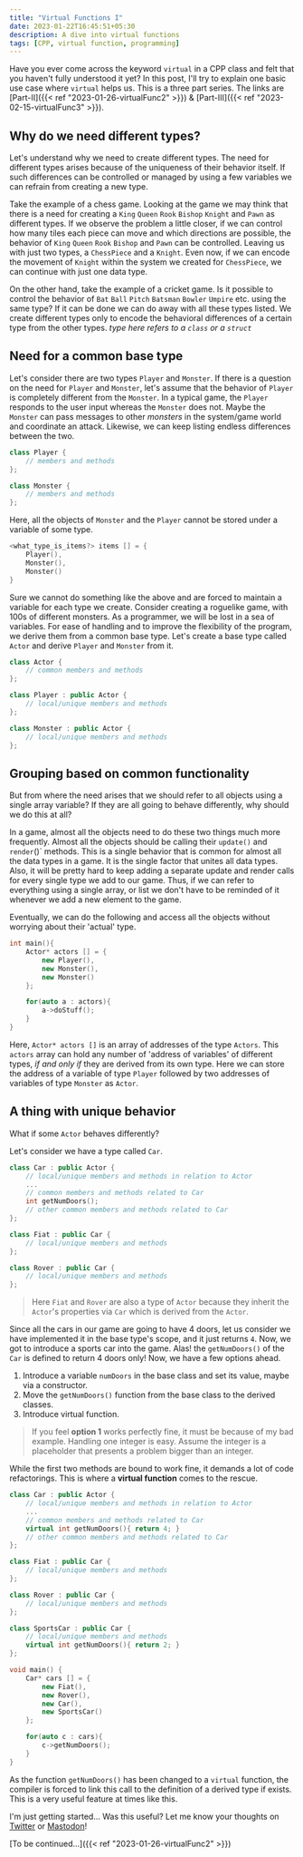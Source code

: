 ```yaml
---
title: "Virtual Functions I"
date: 2023-01-22T16:45:51+05:30
description: A dive into virtual functions
tags: [CPP, virtual function, programming]
---
```


Have you ever come across the keyword `virtual` in a CPP class and felt that you haven't fully understood it yet?
In this post, I'll try to explain one basic use case where `virtual` helps us. This is a three part series. The links are [Part-II]({{< ref "2023-01-26-virtualFunc2" >}}) & [Part-III]({{< ref "2023-02-15-virtualFunc3" >}}).

## Why do we need different types?
Let's understand why we need to create different types. The need for different types arises because of the uniqueness of their behavior itself. If such differences can be controlled or managed by using a few variables we can refrain from creating a new type. 

Take the example of a chess game. Looking at the game we may think that there is a need for creating a `King` `Queen` `Rook` `Bishop` `Knight` and `Pawn` as different types. If we observe the problem a little closer, if we can control how many tiles each piece can move and which directions are possible, the behavior of `King` `Queen` `Rook` `Bishop` and `Pawn` can be controlled. Leaving us with just two types, a `ChessPiece` and a `Knight`. Even now, if we can encode the movement of `Knight` within the system we created for `ChessPiece`, we can continue with just one data type.

On the other hand, take the example of a cricket game. Is it possible to control the behavior of `Bat` `Ball` `Pitch` `Batsman` `Bowler` `Umpire` etc. using the same type? If it can be done we can do away with all these types listed. We create different types only to encode the behavioral differences of a certain type from the other types. 
**type* here refers to a `class` or a `struct`*
## Need for a common base type
Let's consider there are two types `Player` and `Monster`. 
If there is a question on the need for `Player` and `Monster`, let's assume that the behavior of `Player` is completely different from the `Monster`. In a typical game, the `Player` responds to the user input whereas the `Monster` does not. Maybe the `Monster` can pass messages to other *monsters* in the system/game world and coordinate an attack.
Likewise, we can keep listing endless differences between the two. 

```c++
class Player {
    // members and methods
};

class Monster {
    // members and methods
};
```
Here, all the objects of `Monster` and the `Player` cannot be stored under a variable of some type. 

```c++
<what_type_is_items?> items [] = {
    Player(),
    Monster(),
    Monster()
}

```
Sure we cannot do something like the above and are forced to maintain a variable for each type we create. Consider creating a roguelike game, with 100s of different monsters. As a programmer, we will be lost in a sea of variables. For ease of handling and to improve the flexibility of the program, we derive them from a common base type. Let's create a base type called `Actor` and derive `Player` and `Monster` from it.

```c++
class Actor {
    // common members and methods
};

class Player : public Actor {
    // local/unique members and methods
};

class Monster : public Actor {
    // local/unique members and methods
};
```
## Grouping based on common functionality
But from where the need arises that we should refer to all objects using a single array variable? If they are all going to behave differently, why should we do this at all?

In a game, almost all the objects need to do these two things much more frequently. Almost all the objects should be calling their `update()` and `render`()` methods. This is a single behavior that is common for almost all the data types in a game. It is the single factor that unites all data types. Also, it will be pretty hard to keep adding a separate update and render calls for every single type we add to our game. Thus, if we can refer to everything using a single array, or list we don't have to be reminded of it whenever we add a new element to the game.

Eventually, we can do the following and access all the objects without worrying about their 'actual' type. 

```c++
int main(){
    Actor* actors [] = {
        new Player(),
        new Monster(),
        new Monster()
    };

    for(auto a : actors){
        a->doStuff();
    }
}
```
Here, `Actor* actors []` is an array of addresses of the type `Actors`.
This `actors` array can hold any number of 'address of variables' of different types, *if and only if* they are derived from its own type. Here we can store the address of a variable of type `Player` followed by two addresses of variables of type `Monster` as `Actor`.

<!--- How sure are we that all the objects in the array `Actor` have a method `doStuff()`? If the compiler figures out that this function call is not valid i.e. there is no method to call at this point, it will generate a compiler error. If it compiles, it works! no worries.
--->

## A thing with unique behavior
What if some `Actor` behaves differently?

Let's consider we have a type called `Car`.

```c++
class Car : public Actor {
    // local/unique members and methods in relation to Actor
    ...
    // common members and methods related to Car
    int getNumDoors();
    // other common members and methods related to Car
};

class Fiat : public Car {
    // local/unique members and methods
};

class Rover : public Car {
    // local/unique members and methods
};
```
>Here `Fiat` and `Rover` are also a type of `Actor` because they inherit the `Actor`'s properties via `Car` which is derived from the `Actor`.

Since all the cars in our game are going to have 4 doors, let us consider we have implemented it in the base type's scope, and it just returns `4`. 
Now, we got to introduce a sports car into the game. 
Alas! the `getNumDoors()` of the `Car` is defined to return 4 doors only! 
Now, we have a few options ahead.

1. Introduce a variable `numDoors` in the base class and set its value, maybe via a constructor.
2. Move the `getNumDoors()` function from the base class to the derived classes.
3. Introduce virtual function.

>If you feel **option 1** works perfectly fine, it must be because of my bad example. Handling one integer is easy. Assume the integer is a placeholder that presents a problem bigger than an integer.

While the first two methods are bound to work fine, it demands a lot of code refactorings. This is where a **virtual function** comes to the rescue. 

```c++
class Car : public Actor {
    // local/unique members and methods in relation to Actor
    ...
    // common members and methods related to Car
    virtual int getNumDoors(){ return 4; }
    // other common members and methods related to Car
};

class Fiat : public Car {
    // local/unique members and methods
};

class Rover : public Car {
    // local/unique members and methods
};

class SportsCar : public Car {
    // local/unique members and methods
    virtual int getNumDoors(){ return 2; }
};

void main() {
    Car* cars [] = {
        new Fiat(),
        new Rover(),
        new Car(),
        new SportsCar()
    };

    for(auto c : cars){
        c->getNumDoors();
    }
}
```
As the function `getNumDoors()` has been changed to a `virtual` function, the compiler is forced to link this call to the definition of a derived type if exists. This is a very useful feature at times like this. 

I'm just getting started... Was this useful? Let me know your thoughts on [Twitter](https://twitter.com/madptr) or [Mastodon](https://mastodon.gamedev.place/@madptr)!

[To be continued...]({{< ref "2023-01-26-virtualFunc2" >}})